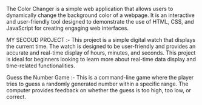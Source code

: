 The Color Changer is a simple web application that allows users to dynamically change the background color of a webpage. It is an interactive and user-friendly tool designed to demonstrate the use of HTML, CSS, and JavaScript for creating engaging web interfaces.


MY SECOUD PROJECT :-
This project is a simple digital watch that displays the current time. The watch is designed to be user-friendly and provides an accurate and real-time display of hours, minutes, and seconds. This project is ideal for beginners looking to learn more about real-time data display and time-related functionalities.

Guess the Number Game :- 
This is a command-line game where the player tries to guess a randomly generated number within a specific range. The computer provides feedback on whether the guess is too high, too low, or correct.
